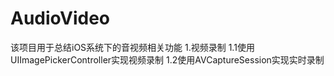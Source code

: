 # AudioVideo
该项目用于总结iOS系统下的音视频相关功能
1.视频录制
    1.1使用UIImagePickerController实现视频录制
    1.2使用AVCaptureSession实现实时录制
